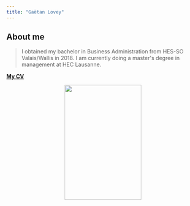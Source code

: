 ```yaml
---
title: "Gaëtan Lovey"
---
```

## About me

> I obtained my bachelor in Business Administration from HES-SO Valais/Wallis in 2018. 
> I am currently doing a master's degree in management at HEC Lausanne. 

[__**My CV**__](https://glovey.netlify.app/curriculum-vitæ/)

<p align="center">
  <img src="/profile.png" width="200" height="300"/>
</p>

